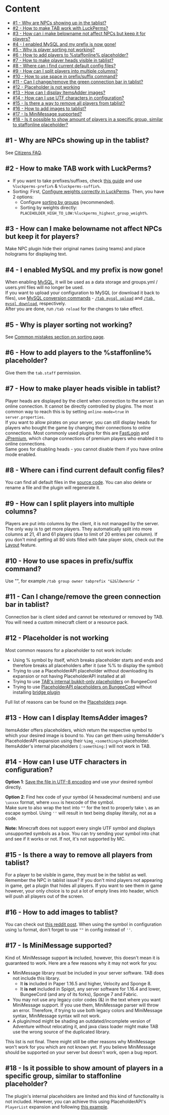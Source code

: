 # Content
* [#1 - Why are NPCs showing up in the tablist?](#1---why-are-npcs-showing-up-in-the-tablist)
* [#2 - How to make TAB work with LuckPerms?](#2---how-to-make-tab-work-with-luckperms)
* [#3 - How can i make belowname not affect NPCs but keep it for players?](#3---how-can-i-make-belowname-not-affect-npcs-but-keep-it-for-players)
* [#4 - I enabled MySQL and my prefix is now gone!](#4---i-enabled-mysql-and-my-prefix-is-now-gone)
* [#5 - Why is player sorting not working?](#6---why-is-player-sorting-not-working)
* [#6 - How to add players to %staffonline% placeholder?](#7---how-to-add-players-to-the-staffonline-placeholder)
* [#7 - How to make player heads visible in tablist?](#8---how-to-make-player-heads-visible-in-tablist)
* [#8 - Where can i find current default config files?](https://github.com/NEZNAMY/TAB/tree/master/shared/src/main/resources)
* [#9 - How can I split players into multiple columns?](#10---how-can-i-split-players-into-multiple-columns)
* [#10 - How to use space in prefix/suffix command?](#11---how-to-use-spaces-in-prefixsuffix-command)
* [#11 - Can I change/remove the green connection bar in tablist?](#12---can-i-changeremove-the-green-connection-bar-in-tablist)
* [#12 - Placeholder is not working](#13---placeholder-is-not-working)
* [#13 - How can I display ItemsAdder images?](#14---how-can-i-display-itemsadder-images)
* [#14 - How can I use UTF characters in configuration?](#15---how-can-i-use-utf-characters-in-configuration)
* [#15 - Is there a way to remove all players from tablist?](#16---is-there-a-way-to-remove-all-players-from-tablist)
* [#16 - How to add images to tablist?](#17---how-to-add-images-to-tablist)
* [#17 - Is MiniMessage supported?](#18---is-minimessage-supported)
* [#18 - Is it possible to show amount of players in a specific group, similar to staffonline placeholder?](#19---is-it-possible-to-show-amount-of-players-in-a-specific-group-similar-to-staffonline-placeholder)

## #1 - Why are NPCs showing up in the tablist?
See [Citizens FAQ](https://wiki.citizensnpcs.co/Frequently_Asked_Questions#Why_are_NPCs_showing_up_in_the_tablist.3F).

## #2 - How to make TAB work with LuckPerms?
* If you want to take prefixes/suffixes, check [this guide](https://github.com/NEZNAMY/TAB/wiki/Mini-guides-collection#taking-prefixessuffixes-from-permission-plugin) and use `%luckperms-prefix%` & `%luckperms-suffix%`.
* Sorting:
  First, [Configure weights correctly in LuckPerms](https://github.com/NEZNAMY/TAB/wiki/How-to-setup-weights-priorities#luckperms). Then, you have 2 options:
    * Configure [sorting by groups](https://github.com/NEZNAMY/TAB/wiki/Feature-guide:-Sorting-players-in-tablist#groups) (recommended).
    * Sorting by weights directly: `PLACEHOLDER_HIGH_TO_LOW:%luckperms_highest_group_weight%`.

## #3 - How can I make belowname not affect NPCs but keep it for players?
Make NPC plugin hide their original names (using teams) and place holograms for displaying text.

## #4 - I enabled MySQL and my prefix is now gone!
When enabling [MySQL](https://github.com/NEZNAMY/TAB/wiki/MySQL), it will be used as a data storage and groups.yml / users.yml files will no longer be used.  
If you want to upload your configuration to MySQL (or download it back to files), use [MySQL conversion commands](https://github.com/NEZNAMY/TAB/wiki/MySQL#data-conversion) - [`/tab mysql upload`](https://github.com/NEZNAMY/TAB/wiki/MySQL#uploading-from-files-to-mysql) and [`/tab mysql download`](https://github.com/NEZNAMY/TAB/wiki/MySQL#downloading-from-mysql-to-files), respectively.  
After you are done, run `/tab reload` for the changes to take effect.

## #5 - Why is player sorting not working?
See [Common mistakes section on sorting page](https://github.com/NEZNAMY/TAB/wiki/Feature-guide:-Sorting-players-in-tablist#common-mistakes).

## #6 - How to add players to the %staffonline% placeholder?
Give them the `tab.staff` permission.

## #7 - How to make player heads visible in tablist?
Player heads are displayed by the client when connection to the server is an online connection. It cannot be directly controlled by plugins. The most common way to reach this is by setting `online-mode=true` in `server.properties`.  
If you want to allow pirates on your server, you can still display heads for players who bought the game by changing their connections to online connections. Most commonly used plugins for this are [FastLogin](https://www.spigotmc.org/resources/14153/) and [JPremium](https://www.spigotmc.org/resources/27766/), which change connections of premium players who enabled it to online connections.  
Same goes for disabling heads - you cannot disable them if you have online mode enabled.

## #8 - Where can i find current default config files?
You can find all default files in the [source code](https://github.com/NEZNAMY/TAB/tree/master/shared/src/main/resources). You can also delete or rename a file and the plugin will regenerate it.

## #9 - How can I split players into multiple columns?
Players are put into columns by the client, it is not managed by the server. The only way is to get more players. They automatically split into more columns at 21, 41 and 61 players (due to limit of 20 entries per column). If you don't mind getting all 80 slots filled with fake player slots, check out the [Layout](https://github.com/NEZNAMY/TAB/wiki/Feature-guide:-Layout) feature.

## #10 - How to use spaces in prefix/suffix command?
Use "", for example `/tab group owner tabprefix "&2&lOwner&r "`

## #11 - Can I change/remove the green connection bar in tablist?
Connection bar is client sided and cannot be retextured or removed by TAB. You will need a custom minecraft client or a resource pack.

## #12 - Placeholder is not working
Most common reasons for a placeholder to not work include:
* Using % symbol by itself, which breaks placeholder starts and ends and therefore breaks all placeholders after it (use %% to display the symbol)
* Trying to use a PlaceholderAPI placeholder without downloading its expansion or not having PlaceholderAPI installed at all
* Trying to use [TAB's internal bukkit-only placeholders](https://github.com/NEZNAMY/TAB/wiki/Placeholders#bukkit-only) on BungeeCord
* Trying to use [PlaceholderAPI placeholders on BungeeCord](https://github.com/NEZNAMY/TAB/wiki/How-to-set-up-PlaceholderAPI-support-on-bungeecord) without installing [bridge plugin](https://www.mc-market.org/resources/20631/)

Full list of reasons can be found on the [Placeholders](https://github.com/NEZNAMY/TAB/wiki/Placeholders#placeholder-is-not-working) page.

## #13 - How can I display ItemsAdder images?
ItemsAdder offers placeholders, which return the respective symbol to which your desired image is bound to. You can get them using ItemsAdder's PlaceholderAPI expansion using their `%img_<something>%` placeholder. ItemsAdder's internal placeholders (`:something:`) will not work in TAB.

## #14 - How can I use UTF characters in configuration?
**Option 1**: [Save the file in UTF-8 encoding](https://github.com/NEZNAMY/TAB/wiki/How-to-save-the-config-in-UTF8-encoding) and use your desired symbol directly.

**Option 2**:  Find hex code of your symbol (4 hexadecimal numbers) and use `\uxxxx` format, where `xxxx` is hexcode of the symbol.  
Make sure to also wrap the text into `""` for the text to properly take `\` as an escape symbol. Using `''` will result in text being display literally, not as a code.

**Note:** Minecraft does not support every single UTF symbol and displays unsupported symbols as a box. You can try sending your symbol into chat and see if it works or not. If not, it's not supported by MC.

## #15 - Is there a way to remove all players from tablist?
For a player to be visible in game, they must be in the tablist as well. Remember the NPC in tablist issue? If you don't mind players not appearing in game, get a plugin that hides all players. If you want to see them in game however, your only choice is to put a lot of empty lines into header, which will push all players out of the screen.

## #16 - How to add images to tablist?
You can check out [this reddit post](https://www.reddit.com/r/admincraft/comments/llrgty/comment/gnswdcz/?utm_source=share&utm_medium=web2x&context=3). When using the symbol in configuration using \u format, don't forget to use `""` in config instead of `''`.

## #17 - Is MiniMessage supported?
Kind of. MiniMessage support **is** included, however, this doesn't mean it is guaranteed to work. Here are a few reasons why it may not work for you:
* MiniMessage library must be included in your server software. TAB does not include this library.
    * It **is** included in Paper 1.16.5 and higher, Velocity and Sponge 8.
    * It **is not** included in Spigot, any server software for 1.16.4 and lower, BungeeCord (and any of its forks), Sponge 7 and Fabric.
* You may not use any legacy color codes (&) in the text where you want MiniMessage support. If you use them, MiniMessage parser will throw an error. Therefore, if trying to use both legacy colors and MiniMessage syntax, MiniMessage syntax will not work.
* A plugin/mod might be shading an outdated/incomplete version of Adventure without relocating it, and java class loader might make TAB use the wrong source of the duplicated library.

This list is not final. There might still be other reasons why MiniMessage won't work for you which are not known yet. If you believe MiniMessage should be supported on your server but doesn't work, open a bug report.

## #18 - Is it possible to show amount of players in a specific group, similar to staffonline placeholder?
The plugin's internal placeholders are limited and this kind of functionality is not included. However, you can achieve this using PlaceholderAPI's `PlayerList` expansion and following [this example](https://github.com/Tanguygab/PlayerList-PlaceholderAPI-Expansion/wiki#list-of-players-in-group).